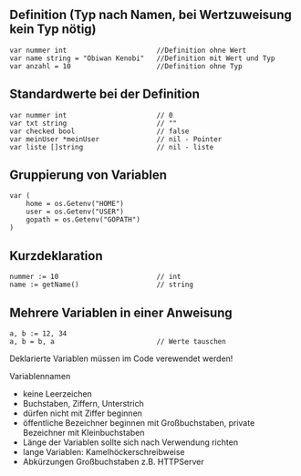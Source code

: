 ## Definition (Typ nach Namen, bei Wertzuweisung kein Typ nötig)
```
var nummer int                      //Definition ohne Wert
var name string = "Obiwan Kenobi"   //Definition mit Wert und Typ
var anzahl = 10                     //Definition ohne Typ
```

## Standardwerte bei der Definition
```
var nummer int                      // 0
var txt string                      // ""
var checked bool                    // false
var meinUser *meinUser              // nil - Pointer
var liste []string                  // nil - liste
```

## Gruppierung von Variablen
```
var (
    home = os.Getenv("HOME")
    user = os.Getenv("USER")
    gopath = os.Getenv("GOPATH")
)
```

## Kurzdeklaration
```
nummer := 10                        // int
name := getName()                   // string
```

## Mehrere Variablen in einer Anweisung
```
a, b := 12, 34
a, b = b, a                         // Werte tauschen
```

Deklarierte Variablen müssen im Code verewendet werden!

Variablennamen
- keine Leerzeichen
- Buchstaben, Ziffern, Unterstrich
- dürfen nicht mit Ziffer beginnen
- öffentliche Bezeichner beginnen mit Großbuchstaben, private Bezeichner mit Kleinbuchstaben
- Länge der Variablen sollte sich nach Verwendung richten
- lange Variablen: Kamelhöckerschreibweise 
- Abkürzungen Großbuchstaben z.B. HTTPServer

